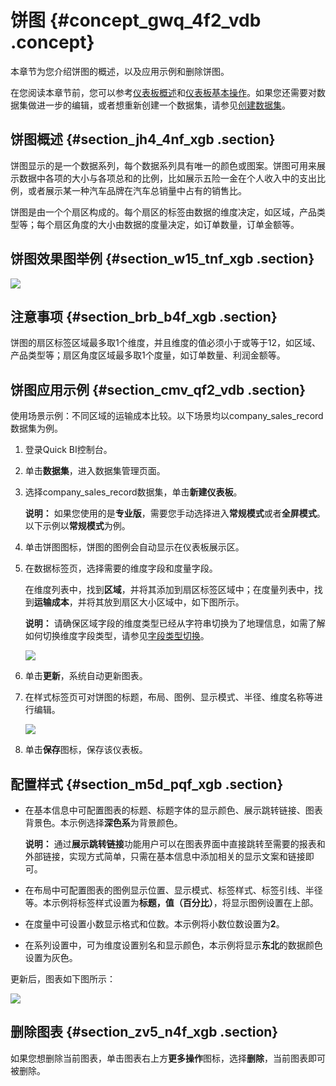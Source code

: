 # 饼图 {#concept_gwq_4f2_vdb .concept}

本章节为您介绍饼图的概述，以及应用示例和删除饼图。

在您阅读本章节前，您可以参考[仪表板概述](intl.zh-CN/用户指南/仪表板制作/仪表板概述.md#)和[仪表板基本操作](intl.zh-CN/用户指南/仪表板制作/仪表板基本操作/仪表板基本操作概述.md#)。如果您还需要对数据集做进一步的编辑，或者想重新创建一个数据集，请参见[创建数据集](intl.zh-CN/用户指南/数据建模/管理数据集/创建数据集.md#)。

## 饼图概述 {#section_jh4_4nf_xgb .section}

饼图显示的是一个数据系列，每个数据系列具有唯一的颜色或图案。饼图可用来展示数据中各项的大小与各项总和的比例，比如展示五险一金在个人收入中的支出比例，或者展示某一种汽车品牌在汽车总销量中占有的销售比。

饼图是由一个个扇区构成的。每个扇区的标签由数据的维度决定，如区域，产品类型等；每个扇区角度的大小由数据的度量决定，如订单数量，订单金额等。

## 饼图效果图举例 {#section_w15_tnf_xgb .section}

![](http://static-aliyun-doc.oss-cn-hangzhou.aliyuncs.com/assets/img/9128/15640461231700_zh-CN.png)

## 注意事项 {#section_brb_b4f_xgb .section}

饼图的扇区标签区域最多取1个维度，并且维度的值必须小于或等于12，如区域、产品类型等；扇区角度区域最多取1个度量，如订单数量、利润金额等。

## 饼图应用示例 {#section_cmv_qf2_vdb .section}

使用场景示例：不同区域的运输成本比较。以下场景均以company\_sales\_record数据集为例。

1.  登录Quick BI控制台。
2.  单击**数据集**，进入数据集管理页面。
3.  选择company\_sales\_record数据集，单击**新建仪表板**。

    **说明：** 如果您使用的是**专业版**，需要您手动选择进入**常规模式**或者**全屏模式**。以下示例以**常规模式**为例。

4.  单击饼图图标，饼图的图例会自动显示在仪表板展示区。
5.  在数据标签页，选择需要的维度字段和度量字段。

    在维度列表中，找到**区域**，并将其添加到扇区标签区域中；在度量列表中，找到**运输成本**，并将其放到扇区大小区域中，如下图所示。

    **说明：** 请确保区域字段的维度类型已经从字符串切换为了地理信息，如需了解如何切换维度字段类型，请参见[字段类型切换](intl.zh-CN/用户指南/数据建模/管理数据集/字段类型切换.md#)。

    ![](http://static-aliyun-doc.oss-cn-hangzhou.aliyuncs.com/assets/img/9128/15640461231698_zh-CN.png)

6.  单击**更新**，系统自动更新图表。
7.  在样式标签页可对饼图的标题，布局、图例、显示模式、半径、维度名称等进行编辑。

    ![](http://static-aliyun-doc.oss-cn-hangzhou.aliyuncs.com/assets/img/9128/156404612333798_zh-CN.png)

8.  单击**保存**图标，保存该仪表板。

## 配置样式 {#section_m5d_pqf_xgb .section}

-   在基本信息中可配置图表的标题、标题字体的显示颜色、展示跳转链接、图表背景色。本示例选择**深色系**为背景颜色。

    **说明：** 通过**展示跳转链接**功能用户可以在图表界面中直接跳转至需要的报表和外部链接，实现方式简单，只需在基本信息中添加相关的显示文案和链接即可。

-   在布局中可配置图表的图例显示位置、显示模式、标签样式、标签引线、半径等。本示例将标签样式设置为**标题，值（百分比）**，将显示图例设置在上部。
-   在度量中可设置小数显示格式和位数。本示例将小数位数设置为**2**。
-   在系列设置中，可为维度设置别名和显示颜色，本示例将显示**东北**的数据颜色设置为灰色。

更新后，图表如下图所示：

![](http://static-aliyun-doc.oss-cn-hangzhou.aliyuncs.com/assets/img/9128/15640461231700_zh-CN.png)

## 删除图表 {#section_zv5_n4f_xgb .section}

如果您想删除当前图表，单击图表右上方**更多操作**图标，选择**删除**，当前图表即可被删除。

